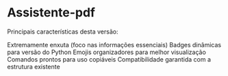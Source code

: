 # Assistente-pdf
Principais características desta versão:

Extremamente enxuta (foco nas informações essenciais)
Badges dinâmicas para versão do Python
Emojis organizadores para melhor visualização
Comandos prontos para uso copiáveis
Compatibilidade garantida com a estrutura existente

